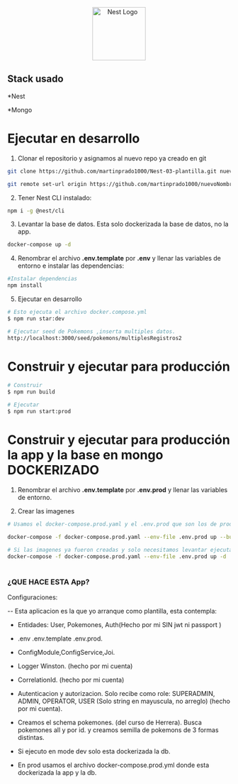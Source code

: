 <p align="center">
  <a href="http://nestjs.com/" target="blank"><img src="https://nestjs.com/img/logo-small.svg" width="120" alt="Nest Logo" /></a>
</p>

## Stack usado

*Nest

*Mongo


# Ejecutar en desarrollo
1. Clonar el repositorio y asignamos al nuevo repo ya creado en git
```bash
git clone https://github.com/martinprado1000/Nest-03-plantilla.git nuevoNombre

git remote set-url origin https://github.com/martinprado1000/nuevoNombre.git
```

2. Tener Nest CLI instalado:
```bash
npm i -g @nest/cli
```

3. Levantar la base de datos. Esta solo dockerizada la base de datos, no la app.
```bash
docker-compose up -d
```

4. Renombrar el archivo __.env.template__ por __.env__ y llenar las variables de entorno e instalar las dependencias:
```bash
#Instalar dependencias
npm install
```

5. Ejecutar en desarrollo
```bash
# Esto ejecuta el archivo docker.compose.yml
$ npm run star:dev

# Ejecutar seed de Pokemons ,inserta multiples datos.
http://localhost:3000/seed/pokemons/multiplesRegistros2
```


# Construir y ejecutar para producción
```bash
# Construir
$ npm run build

# Ejecutar
$ npm run start:prod
```

# Construir y ejecutar para producción la app y la base en mongo DOCKERIZADO

1. Renombrar el archivo __.env.template__ por __.env.prod__ y llenar las variables de entorno.

2. Crear las imagenes
```bash
# Usamos el docker-compose.prod.yaml y el .env.prod que son los de produccón.

docker-compose -f docker-compose.prod.yaml --env-file .env.prod up --build

# Si las imagenes ya fueron creadas y solo necesitamos levantar ejecutar:
docker-compose -f docker-compose.prod.yaml --env-file .env.prod up -d
```

#
### ¿QUE HACE ESTA App?
Configuraciones:

-- Esta aplicacion es la que yo arranque como plantilla, esta contempla:

* Entidades: User, Pokemones, Auth(Hecho por mi SIN jwt ni passport )

* .env  .env.template  .env.prod.

* ConfigModule,ConfigService,Joi.

* Logger Winston. (hecho por mi cuenta)

* CorrelationId. (hecho por mi cuenta)

* Autenticacion y autorizacion. Solo recibe como role: SUPERADMIN, ADMIN, OPERATOR, USER (Solo string en mayuscula, no arreglo) (hecho por mi cuenta).

* Creamos el schema pokemones. (del curso de Herrera).
Busca pokemones all y por id. y creamos semilla de pokemons de 3 formas distintas.

* Si ejecuto en mode dev solo esta dockerizada la db. 

* En prod usamos el archivo docker-compose.prod.yml donde esta dockerizada la app y la db.








